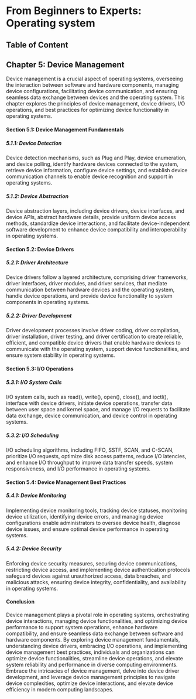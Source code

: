 # From Beginners to Experts: Operating system
## Table of Content
## Chapter 5: Device Management

Device management is a crucial aspect of operating systems, overseeing the interaction between software and hardware components, managing device configurations, facilitating device communication, and ensuring seamless data exchange between devices and the operating system. This chapter explores the principles of device management, device drivers, I/O operations, and best practices for optimizing device functionality in operating systems.

#### Section 5.1: Device Management Fundamentals

##### 5.1.1: Device Detection

Device detection mechanisms, such as Plug and Play, device enumeration, and device polling, identify hardware devices connected to the system, retrieve device information, configure device settings, and establish device communication channels to enable device recognition and support in operating systems.

##### 5.1.2: Device Abstraction

Device abstraction layers, including device drivers, device interfaces, and device APIs, abstract hardware details, provide uniform device access methods, standardize device interactions, and facilitate device-independent software development to enhance device compatibility and interoperability in operating systems.

#### Section 5.2: Device Drivers

##### 5.2.1: Driver Architecture

Device drivers follow a layered architecture, comprising driver frameworks, driver interfaces, driver modules, and driver services, that mediate communication between hardware devices and the operating system, handle device operations, and provide device functionality to system components in operating systems.

##### 5.2.2: Driver Development

Driver development processes involve driver coding, driver compilation, driver installation, driver testing, and driver certification to create reliable, efficient, and compatible device drivers that enable hardware devices to communicate with the operating system, support device functionalities, and ensure system stability in operating systems.

#### Section 5.3: I/O Operations

##### 5.3.1: I/O System Calls

I/O system calls, such as read(), write(), open(), close(), and ioctl(), interface with device drivers, initiate device operations, transfer data between user space and kernel space, and manage I/O requests to facilitate data exchange, device communication, and device control in operating systems.

##### 5.3.2: I/O Scheduling

I/O scheduling algorithms, including FIFO, SSTF, SCAN, and C-SCAN, prioritize I/O requests, optimize disk access patterns, reduce I/O latencies, and enhance I/O throughput to improve data transfer speeds, system responsiveness, and I/O performance in operating systems.

#### Section 5.4: Device Management Best Practices

##### 5.4.1: Device Monitoring

Implementing device monitoring tools, tracking device statuses, monitoring device utilization, identifying device errors, and managing device configurations enable administrators to oversee device health, diagnose device issues, and ensure optimal device performance in operating systems.

##### 5.4.2: Device Security

Enforcing device security measures, securing device communications, restricting device access, and implementing device authentication protocols safeguard devices against unauthorized access, data breaches, and malicious attacks, ensuring device integrity, confidentiality, and availability in operating systems.

#### Conclusion

Device management plays a pivotal role in operating systems, orchestrating device interactions, managing device functionalities, and optimizing device performance to support system operations, enhance hardware compatibility, and ensure seamless data exchange between software and hardware components. By exploring device management fundamentals, understanding device drivers, embracing I/O operations, and implementing device management best practices, individuals and organizations can optimize device functionalities, streamline device operations, and elevate system reliability and performance in diverse computing environments. Embrace the intricacies of device management, delve into device driver development, and leverage device management principles to navigate device complexities, optimize device interactions, and elevate device efficiency in modern computing landscapes.

